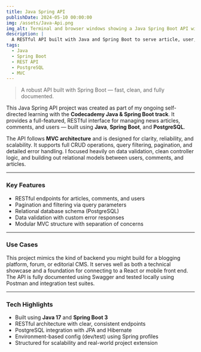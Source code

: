 ```yaml
---
title: Java Spring API
publishDate: 2024-05-10 00:00:00
img: /assets/Java-Api.png
img_alt: Terminal and browser windows showing a Java Spring Boot API with JSON responses
description: |
  A RESTful API built with Java and Spring Boot to serve article, user, and comment data — complete with pagination, validation, and relational logic.
tags:
  - Java
  - Spring Boot
  - REST API
  - PostgreSQL
  - MVC
---
```


> A robust API built with Spring Boot — fast, clean, and fully documented.

This Java Spring API project was created as part of my ongoing self-directed learning with the **Codecademy Java & Spring Boot track**. It provides a full-featured, RESTful interface for managing news articles, comments, and users — built using **Java**, **Spring Boot**, and **PostgreSQL**.

The API follows **MVC architecture** and is designed for clarity, reliability, and scalability. It supports full CRUD operations, query filtering, pagination, and detailed error handling. I focused heavily on data validation, clean controller logic, and building out relational models between users, comments, and articles.

---

### Key Features

- RESTful endpoints for articles, comments, and users
- Pagination and filtering via query parameters
- Relational database schema (PostgreSQL)
- Data validation with custom error responses
- Modular MVC structure with separation of concerns

---

### Use Cases

This project mimics the kind of backend you might build for a blogging platform, forum, or editorial CMS. It serves well as both a technical showcase and a foundation for connecting to a React or mobile front end. The API is fully documented using Swagger and tested locally using Postman and integration test suites.

---

### Tech Highlights

- Built using **Java 17** and **Spring Boot 3**
- RESTful architecture with clear, consistent endpoints
- PostgreSQL integration with JPA and Hibernate
- Environment-based config (dev/test) using Spring profiles
- Structured for scalability and real-world project extension